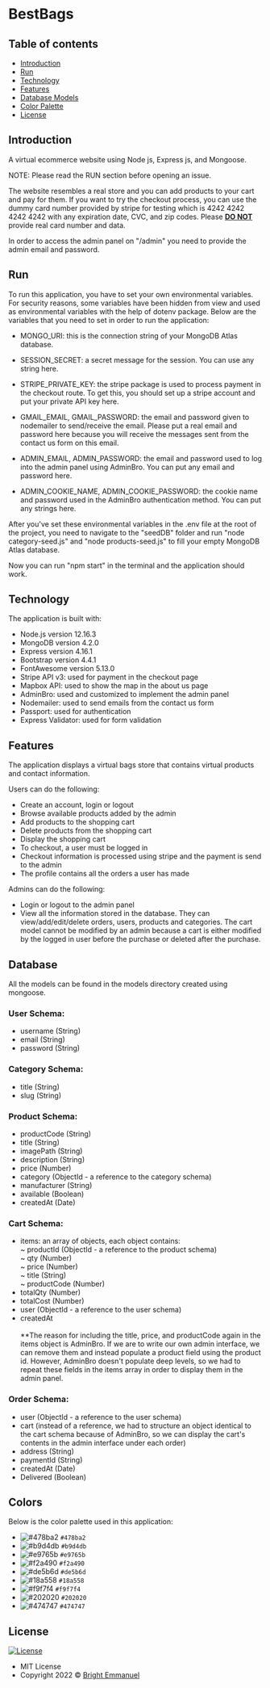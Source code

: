 # BestBags

## Table of contents

- [Introduction](#introduction)
- [Run](#run)
- [Technology](#technology)
- [Features](#features)
- [Database Models](#database)
- [Color Palette](#colors)
- [License](#license)

## Introduction

A virtual ecommerce website using Node js, Express js, and Mongoose.

NOTE: Please read the RUN section before opening an issue.




The website resembles a real store and you can add products to your cart and pay for them. If you want to try the checkout process, you can use the dummy card number provided by stripe for testing which is 4242 4242 4242 4242 with any expiration date, CVC, and zip codes. Please <u><b>DO NOT</b></u> provide real card number and data.

In order to access the admin panel on "/admin" you need to provide the admin email and password.

## Run

To run this application, you have to set your own environmental variables. For security reasons, some variables have been hidden from view and used as environmental variables with the help of dotenv package. Below are the variables that you need to set in order to run the application:

- MONGO_URI: this is the connection string of your MongoDB Atlas database.

- SESSION_SECRET: a secret message for the session. You can use any string here.

- STRIPE_PRIVATE_KEY: the stripe package is used to process payment in the checkout route. To get this, you should set up a stripe account and put your private API key here.

- GMAIL_EMAIL, GMAIL_PASSWORD: the email and password given to nodemailer to send/receive the email. Please put a real email and password here because you will receive the messages sent from the contact us form on this email.

- ADMIN_EMAIL, ADMIN_PASSWORD: the email and password used to log into the admin panel using AdminBro. You can put any email and password here.

- ADMIN_COOKIE_NAME, ADMIN_COOKIE_PASSWORD: the cookie name and password used in the AdminBro authentication method. You can put any strings here.

After you've set these environmental variables in the .env file at the root of the project, you need to navigate to the "seedDB" folder and run "node category-seed.js" and "node products-seed.js" to fill your empty MongoDB Atlas database.

Now you can run "npm start" in the terminal and the application should work.

## Technology

The application is built with:

- Node.js version 12.16.3
- MongoDB version 4.2.0
- Express version 4.16.1
- Bootstrap version 4.4.1
- FontAwesome version 5.13.0
- Stripe API v3: used for payment in the checkout page
- Mapbox API: used to show the map in the about us page
- AdminBro: used and customized to implement the admin panel
- Nodemailer: used to send emails from the contact us form
- Passport: used for authentication
- Express Validator: used for form validation

## Features

The application displays a virtual bags store that contains virtual products and contact information.

Users can do the following:

- Create an account, login or logout
- Browse available products added by the admin
- Add products to the shopping cart
- Delete products from the shopping cart
- Display the shopping cart
- To checkout, a user must be logged in
- Checkout information is processed using stripe and the payment is send to the admin
- The profile contains all the orders a user has made

Admins can do the following:

- Login or logout to the admin panel
- View all the information stored in the database. They can view/add/edit/delete orders, users, products and categories. The cart model cannot be modified by an admin because a cart is either modified by the logged in user before the purchase or deleted after the purchase.

## Database

All the models can be found in the models directory created using mongoose.

### User Schema:

- username (String)
- email (String)
- password (String)

### Category Schema:

- title (String)
- slug (String)

### Product Schema:

- productCode (String)
- title (String)
- imagePath (String)
- description (String)
- price (Number)
- category (ObjectId - a reference to the category schema)
- manufacturer (String)
- available (Boolean)
- createdAt (Date)

### Cart Schema:

- items: an array of objects, each object contains: <br>
  ~ productId (ObjectId - a reference to the product schema) <br>
  ~ qty (Number) <br>
  ~ price (Number) <br>
  ~ title (String) <br>
  ~ productCode (Number) <br>
- totalQty (Number)
- totalCost (Number)
- user (ObjectId - a reference to the user schema)
- createdAt
  <br><br>
  \*\*The reason for including the title, price, and productCode again in the items object is AdminBro. If we are to write our own admin interface, we can remove them and instead populate a product field using the product id. However, AdminBro doesn't populate deep levels, so we had to repeat these fields in the items array in order to display them in the admin panel.

### Order Schema:

- user (ObjectId - a reference to the user schema)
- cart (instead of a reference, we had to structure an object identical to the cart schema because of AdminBro, so we can display the cart's contents in the admin interface under each order)
- address (String)
- paymentId (String)
- createdAt (Date)
- Delivered (Boolean)

## Colors

Below is the color palette used in this application:

- ![#478ba2](https://via.placeholder.com/15/478ba2/000000?text=+) `#478ba2`
- ![#b9d4db](https://via.placeholder.com/15/b9d4db/000000?text=+) `#b9d4db`
- ![#e9765b](https://via.placeholder.com/15/e9765b/000000?text=+) `#e9765b`
- ![#f2a490](https://via.placeholder.com/15/f2a490/000000?text=+) `#f2a490`
- ![#de5b6d](https://via.placeholder.com/15/de5b6d/000000?text=+) `#de5b6d`
- ![#18a558](https://via.placeholder.com/15/18a558/000000?text=+) `#18a558`
- ![#f9f7f4](https://via.placeholder.com/15/f9f7f4/000000?text=+) `#f9f7f4`
- ![#202020](https://via.placeholder.com/15/202020/000000?text=+) `#202020`
- ![#474747](https://via.placeholder.com/15/474747/000000?text=+) `#474747`

## License

[![License](https://img.shields.io/:License-MIT-blue.svg?style=flat-square)](http://badges.mit-license.org)

- MIT License
- Copyright 2022 © [Bright Emmanuel](https://github.com/bright2190)
